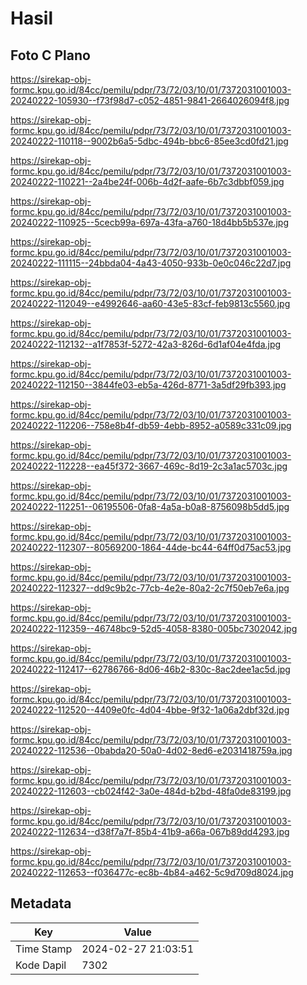 # Hasil

## Foto C Plano

https://sirekap-obj-formc.kpu.go.id/84cc/pemilu/pdpr/73/72/03/10/01/7372031001003-20240222-105930--f73f98d7-c052-4851-9841-2664026094f8.jpg

https://sirekap-obj-formc.kpu.go.id/84cc/pemilu/pdpr/73/72/03/10/01/7372031001003-20240222-110118--9002b6a5-5dbc-494b-bbc6-85ee3cd0fd21.jpg

https://sirekap-obj-formc.kpu.go.id/84cc/pemilu/pdpr/73/72/03/10/01/7372031001003-20240222-110221--2a4be24f-006b-4d2f-aafe-6b7c3dbbf059.jpg

https://sirekap-obj-formc.kpu.go.id/84cc/pemilu/pdpr/73/72/03/10/01/7372031001003-20240222-110925--5cecb99a-697a-43fa-a760-18d4bb5b537e.jpg

https://sirekap-obj-formc.kpu.go.id/84cc/pemilu/pdpr/73/72/03/10/01/7372031001003-20240222-111115--24bbda04-4a43-4050-933b-0e0c046c22d7.jpg

https://sirekap-obj-formc.kpu.go.id/84cc/pemilu/pdpr/73/72/03/10/01/7372031001003-20240222-112049--e4992646-aa60-43e5-83cf-feb9813c5560.jpg

https://sirekap-obj-formc.kpu.go.id/84cc/pemilu/pdpr/73/72/03/10/01/7372031001003-20240222-112132--a1f7853f-5272-42a3-826d-6d1af04e4fda.jpg

https://sirekap-obj-formc.kpu.go.id/84cc/pemilu/pdpr/73/72/03/10/01/7372031001003-20240222-112150--3844fe03-eb5a-426d-8771-3a5df29fb393.jpg

https://sirekap-obj-formc.kpu.go.id/84cc/pemilu/pdpr/73/72/03/10/01/7372031001003-20240222-112206--758e8b4f-db59-4ebb-8952-a0589c331c09.jpg

https://sirekap-obj-formc.kpu.go.id/84cc/pemilu/pdpr/73/72/03/10/01/7372031001003-20240222-112228--ea45f372-3667-469c-8d19-2c3a1ac5703c.jpg

https://sirekap-obj-formc.kpu.go.id/84cc/pemilu/pdpr/73/72/03/10/01/7372031001003-20240222-112251--06195506-0fa8-4a5a-b0a8-8756098b5dd5.jpg

https://sirekap-obj-formc.kpu.go.id/84cc/pemilu/pdpr/73/72/03/10/01/7372031001003-20240222-112307--80569200-1864-44de-bc44-64ff0d75ac53.jpg

https://sirekap-obj-formc.kpu.go.id/84cc/pemilu/pdpr/73/72/03/10/01/7372031001003-20240222-112327--dd9c9b2c-77cb-4e2e-80a2-2c7f50eb7e6a.jpg

https://sirekap-obj-formc.kpu.go.id/84cc/pemilu/pdpr/73/72/03/10/01/7372031001003-20240222-112359--46748bc9-52d5-4058-8380-005bc7302042.jpg

https://sirekap-obj-formc.kpu.go.id/84cc/pemilu/pdpr/73/72/03/10/01/7372031001003-20240222-112417--62786766-8d06-46b2-830c-8ac2dee1ac5d.jpg

https://sirekap-obj-formc.kpu.go.id/84cc/pemilu/pdpr/73/72/03/10/01/7372031001003-20240222-112520--4409e0fc-4d04-4bbe-9f32-1a06a2dbf32d.jpg

https://sirekap-obj-formc.kpu.go.id/84cc/pemilu/pdpr/73/72/03/10/01/7372031001003-20240222-112536--0babda20-50a0-4d02-8ed6-e2031418759a.jpg

https://sirekap-obj-formc.kpu.go.id/84cc/pemilu/pdpr/73/72/03/10/01/7372031001003-20240222-112603--cb024f42-3a0e-484d-b2bd-48fa0de83199.jpg

https://sirekap-obj-formc.kpu.go.id/84cc/pemilu/pdpr/73/72/03/10/01/7372031001003-20240222-112634--d38f7a7f-85b4-41b9-a66a-067b89dd4293.jpg

https://sirekap-obj-formc.kpu.go.id/84cc/pemilu/pdpr/73/72/03/10/01/7372031001003-20240222-112653--f036477c-ec8b-4b84-a462-5c9d709d8024.jpg


## Metadata

| Key        | Value               |
| ---------- | ------------------- |
| Time Stamp | 2024-02-27 21:03:51 |
| Kode Dapil | 7302                |



